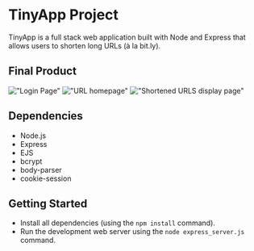 # TinyApp Project

TinyApp is a full stack web application built with Node and Express that allows users to shorten long URLs (à la bit.ly).

## Final Product

!["Login Page"](#)
!["URL homepage"](#)
!["Shortened URLS display page"](#)

## Dependencies

- Node.js
- Express
- EJS
- bcrypt
- body-parser
- cookie-session

## Getting Started

- Install all dependencies (using the `npm install` command).
- Run the development web server using the `node express_server.js` command.